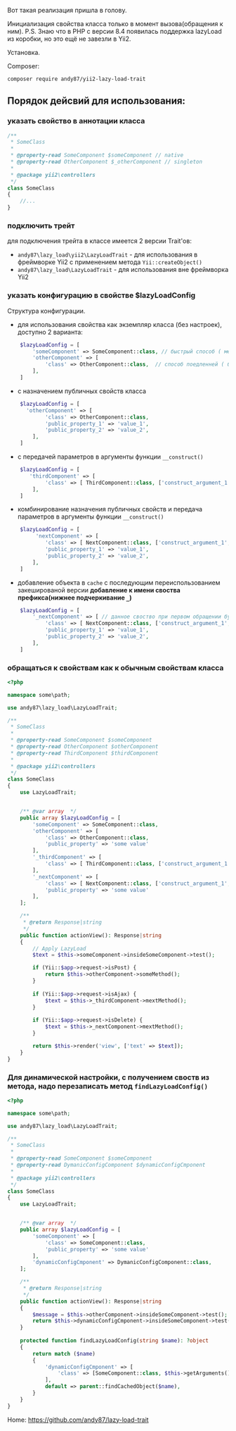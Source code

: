 Вот такая реализация пришла в голову.

Инициализация свойства класса только в момент вызова(обращения к ним).
P.S. Знаю что в PHP c версии 8.4 появилась поддержка lazyLoad из коробки, но это ещё не завезли в Yii2.

Установка.

Composer:
```bash
composer require andy87/yii2-lazy-load-trait
```

## Порядок дейсвий для использования:
### указать свойство в аннотации класса
```php
/**
 * SomeClass
 *
 * @property-read SomeComponent $someComponent // native
 * @property-read OtherComponent $_otherComponent // singleton
 * 
 * @package yii2\controllers
 */
class SomeClass
{
    //...
}
```

### подключить трейт

для подключения трейта в классе имеется 2 версии Trait'ов:
* `andy87\lazy_load\yii2\LazyLoadTrait` - для использования в фреймворке Yii2 с применением метода `Yii::createObject()`
* `andy87\lazy_load\LazyLoadTrait` - для использования вне фреймворка Yii2

### указать конфигурацию в свойстве $lazyLoadConfig

Структура конфигурации.
* для использования свойства как экземпляр класса (без настроек), доступно 2 варианта:
```php
    $lazyLoadConfig = [
        'someComponent' => SomeComponent::class, // быстрый способ ( меньше проверок )
        'otherComponent' => [
            'class' => OtherComponent::class,  // способ поедленней ( больше проверок )
        ],
    ]
```

* с назначением публичных свойств класса
```php
    $lazyLoadConfig = [
      'otherComponent' => [
            'class' => OtherComponent::class,
            'public_property_1' => 'value_1',
            'public_property_2' => 'value_2',
        ],
    ]
```

* с передачей параметров в аргументы функции `__construct()` 
```php
    $lazyLoadConfig = [
       'thirdComponent' => [
            'class' => [ ThirdComponent::class, ['construct_argument_1', 'construct_argument_2'] ],
        ],
    ]
```
* комбинирование назначения публичных свойств и передача параметров в аргументы функции `__construct()`
```php
    $lazyLoadConfig = [
         'nextComponent' => [
            'class' => [ NextComponent::class, ['construct_argument_1', 'construct_argument_2'] ],
            'public_property_1' => 'value_1',
            'public_property_2' => 'value_2',
        ],
    ]
```
* добавление объекта в `cache` с последующим переиспользованием закешированой версии
__добавление к имени своства префикса(нижнее подчеркивание `_`)__
```php
    $lazyLoadConfig = [
        '_nextComponent' => [ // данное своство при первом обращении будет закешировано, и при последующих обращениях будет использоваться закешированная версия
            'class' => [ NextComponent::class, ['construct_argument_1', 'construct_argument_2'] ],
            'public_property_1' => 'value_1',
            'public_property_2' => 'value_2',
        ],
    ]
```


### обращаться к свойствам как к обычным свойствам класса
```php
<?php

namespace some\path;

use andy87\lazy_load\LazyLoadTrait;

/**
 * SomeClass
 *
 * @property-read SomeComponent $someComponent
 * @property-read OtherComponent $otherComponent
 * @property-read ThirdComponent $thirdComponent
 * 
 * @package yii2\controllers
 */
class SomeClass
{
    use LazyLoadTrait;


    /** @var array  */
    public array $lazyLoadConfig = [
        'someComponent' => SomeComponent::class,
        'otherComponent' => [
            'class' => OtherComponent::class,
            'public_property' => 'some value'
        ],
        '_thirdComponent' => [
            'class' => [ ThirdComponent::class, ['construct_argument_1', 'construct_argument_2'] ],
        ],
        '_nextComponent' => [
            'class' => [ NextComponent::class, ['construct_argument_1', 'construct_argument_2'] ],
            'public_property' => 'some value'
        ],
    ];

    /**
     * @return Response|string
     */
    public function actionView(): Response|string
    {
        // Apply LazyLoad
        $text = $this->someComponent->insideSomeComponent->test();

        if (Yii::$app->request->isPost) {
            return $this->otherComponent->someMethod();
        }
        
        if (Yii::$app->request->isAjax) {
            $text = $this->_thirdComponent->mextMethod();
        }
        
        if (Yii::$app->request->isDelete) {
            $text = $this->_nextComponent->mextMethod();
        }

        return $this->render('view', ['text' => $text]);
    }
}
```

### Для динамической настройки, с получением своств из метода, надо перезаписать метод `findLazyLoadConfig()`
```php
<?php

namespace some\path;

use andy87\lazy_load\LazyLoadTrait;

/**
 * SomeClass
 *
 * @property-read SomeComponent $someComponent
 * @property-read DymanicConfigComponent $dynamicConfigCmponent
 * 
 * @package yii2\controllers
 */
class SomeClass
{
    use LazyLoadTrait;


    /** @var array  */
    public array $lazyLoadConfig = [
        'someComponent' => [
            'class' => SomeComponent::class,
            'public_property' => 'some value'
        ],
        'dynamicConfigCmponent' => DymanicConfigComponent::class,
    ];

    /**
     * @return Response|string
     */
    public function actionView(): Response|string
    {
        $message = $this->otherComponent->insideSomeComponent->test();
        return $this->dynamicConfigCmponent->insideSomeComponent->test();
    }
    
    protected function findLazyLoadConfig(string $name): ?object
    {
        return match ($name)
        {
            'dynamicConfigCmponent' => [
                'class' => [SomeComponent::class, $this->getArguments() ],
            ],
            default => parent::findCachedObject($name),
        }
    }
}
```

Home: https://github.com/andy87/lazy-load-trait
